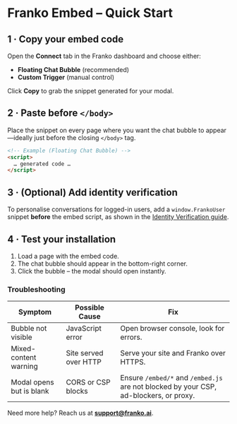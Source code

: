 # Franko Embed – Quick Start

## 1 · Copy your embed code

Open the **Connect** tab in the Franko dashboard and choose either:

* **Floating Chat Bubble** (recommended)
* **Custom Trigger** (manual control)

Click **Copy** to grab the snippet generated for your modal.

## 2 · Paste before `</body>`

Place the snippet on every page where you want the chat bubble to appear—ideally just before the closing `</body>` tag.

```html
<!-- Example (Floating Chat Bubble) -->
<script>
  … generated code …
</script>
```

## 3 · (Optional) Add identity verification

To personalise conversations for logged-in users, add a `window.FrankoUser` snippet **before** the embed script, as shown in the [Identity Verification guide](./identity-verification.md).

## 4 · Test your installation

1. Load a page with the embed code.
2. The chat bubble should appear in the bottom-right corner.
3. Click the bubble – the modal should open instantly.

### Troubleshooting

| Symptom | Possible Cause | Fix |
|---------|----------------|-----|
| Bubble not visible | JavaScript error | Open browser console, look for errors. |
| Mixed-content warning | Site served over HTTP | Serve your site and Franko over HTTPS. |
| Modal opens but is blank | CORS or CSP blocks | Ensure `/embed/*` and `/embed.js` are not blocked by your CSP, ad-blockers, or proxy. |

Need more help? Reach us at **support@franko.ai**. 